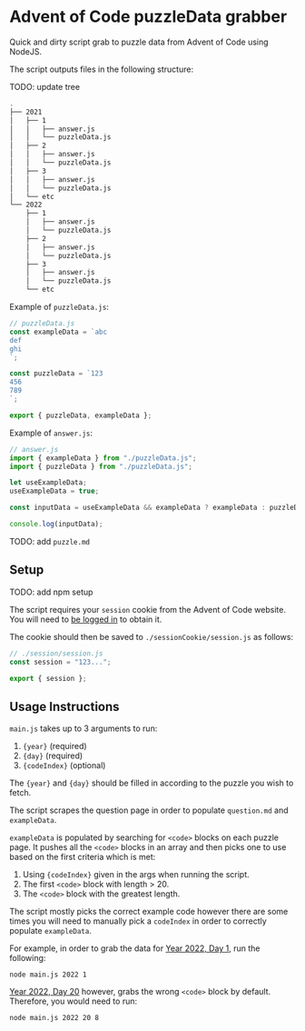 # Advent of Code puzzleData grabber

Quick and dirty script grab to puzzle data from Advent of Code using NodeJS.

The script outputs files in the following structure:

TODO: update tree

```zsh
.
├── 2021
│   ├── 1
│   │   ├── answer.js
│   │   └── puzzleData.js
│   ├── 2
│   │   ├── answer.js
│   │   └── puzzleData.js
│   ├── 3
│   │   ├── answer.js
│   │   └── puzzleData.js
│   └── etc
└── 2022
    ├── 1
    │   ├── answer.js
    │   └── puzzleData.js
    ├── 2
    │   ├── answer.js
    │   └── puzzleData.js
    ├── 3
    │   ├── answer.js
    │   └── puzzleData.js
    └── etc
```

Example of `puzzleData.js`:

```js
// puzzleData.js
const exampleData = `abc
def
ghi
`;

const puzzleData = `123
456
789
`;

export { puzzleData, exampleData };
```

Example of `answer.js`:

```js
// answer.js
import { exampleData } from "./puzzleData.js";
import { puzzleData } from "./puzzleData.js";

let useExampleData;
useExampleData = true;

const inputData = useExampleData && exampleData ? exampleData : puzzleData;

console.log(inputData);
```

TODO: add `puzzle.md`

## Setup

TODO: add npm setup

The script requires your `session` cookie from the Advent of Code website. You will need to [be logged in](https://adventofcode.com/2023/auth/login) to obtain it.

The cookie should then be saved to `./sessionCookie/session.js` as follows:

```js
// ./session/session.js
const session = "123...";

export { session };
```

## Usage Instructions

`main.js` takes up to 3 arguments to run:

  1. `{year}` (required)
  2. `{day}` (required)
  3. `{codeIndex}` (optional)

The `{year}` and `{day}` should be filled in according to the puzzle you wish to fetch.

The script scrapes the question page in order to populate `question.md` and `exampleData`.

`exampleData` is populated by searching for `<code>` blocks on each puzzle page. It pushes all the `<code>` blocks in an array and then picks one to use based on the first criteria which is met:

  1. Using `{codeIndex}` given in the args when running the script.
  2. The first `<code>` block with length > 20.
  3. The `<code>` block with the greatest length.

The script mostly picks the correct example code however there are some times you will need to manually pick a `codeIndex` in order to correctly populate `exampleData`.

For example, in order to grab the data for [Year 2022, Day 1](https://adventofcode.com/2022/day/1), run the following:

`node main.js 2022 1`

[Year 2022, Day 20](https://adventofcode.com/2022/day/20) however, grabs the wrong `<code>` block by default. Therefore, you would need to run:

`node main.js 2022 20 8`
